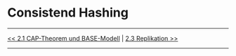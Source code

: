 # Consistend Hashing


---

[<< 2.1 CAP-Theorem und BASE-Modell](grundlagen_2_1) | [2.3 Replikation >>](grundlagen_2_3.md)

---